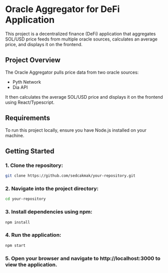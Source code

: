 # Oracle Aggregator for DeFi Application

This project is a decentralized finance (DeFi) application that aggregates SOL/USD price feeds from multiple oracle sources, calculates an average price, and displays it on the frontend.

## Project Overview

The Oracle Aggregator pulls price data from two oracle sources:

- Pyth Network
- Dia API

It then calculates the average SOL/USD price and displays it on the frontend using React/Typescript.

## Requirements

To run this project locally, ensure you have Node.js installed on your machine.

## Getting Started

### 1. Clone the repository:

```bash
git clone https://github.com/sedcakmak/your-repository.git
```

### 2. Navigate into the project directory:

```bash
cd your-repository
```

### 3. Install dependencies using npm:

```bash
npm install
```

### 4. Run the application:

```bash
npm start
```

### 5. Open your browser and navigate to http://localhost:3000 to view the application.
